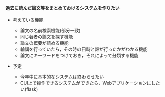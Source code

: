 #### 過去に読んだ論文等をまとめておけるシステムを作りたい
* 考えている機能
    * 論文の名前検索機能(部分一致)
    * 同じ著者の論文を探す機能
    * 論文の概要が読める機能
    * 輪講を行っていたら，その時の日時と誰が行ったかがわかる機能
    * 論文にキーワードをつけておき，それによって分類する機能

* 予定
    * 今年中に基本的なシステムは終わらせたい
    * CUI上で操作できるシステムができたら，Webアプリケーションにしたい(flask)
